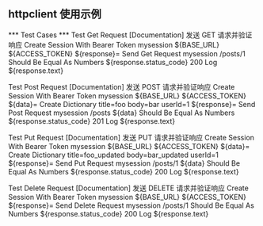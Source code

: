 ## httpclient 使用示例
*** Test Cases ***
Test Get Request
    [Documentation]    发送 GET 请求并验证响应
    Create Session With Bearer Token    mysession    ${BASE_URL}    ${ACCESS_TOKEN}
    ${response}=    Send Get Request    mysession    /posts/1
    Should Be Equal As Numbers    ${response.status_code}    200
    Log    ${response.text}

Test Post Request
    [Documentation]    发送 POST 请求并验证响应
    Create Session With Bearer Token    mysession    ${BASE_URL}    ${ACCESS_TOKEN}
    ${data}=    Create Dictionary    title=foo    body=bar    userId=1
    ${response}=    Send Post Request    mysession    /posts    ${data}
    Should Be Equal As Numbers    ${response.status_code}    201
    Log    ${response.text}

Test Put Request
    [Documentation]    发送 PUT 请求并验证响应
    Create Session With Bearer Token    mysession    ${BASE_URL}    ${ACCESS_TOKEN}
    ${data}=    Create Dictionary    title=foo_updated    body=bar_updated    userId=1
    ${response}=    Send Put Request    mysession    /posts/1    ${data}
    Should Be Equal As Numbers    ${response.status_code}    200
    Log    ${response.text}

Test Delete Request
    [Documentation]    发送 DELETE 请求并验证响应
    Create Session With Bearer Token    mysession    ${BASE_URL}    ${ACCESS_TOKEN}
    ${response}=    Send Delete Request    mysession    /posts/1
    Should Be Equal As Numbers    ${response.status_code}    200
    Log    ${response.text}

